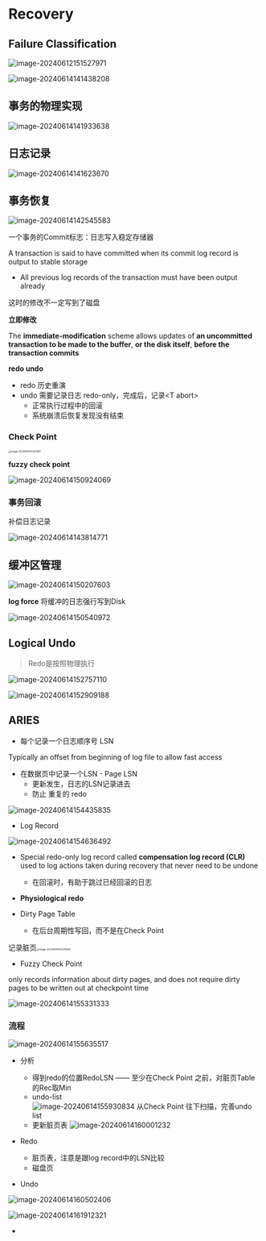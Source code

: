 # Recovery

## Failure Classification

![image-20240612151527971](https://zzh-pic-for-self.oss-cn-hangzhou.aliyuncs.com/img/202406121515145.png)

![image-20240614141438208](https://zzh-pic-for-self.oss-cn-hangzhou.aliyuncs.com/img/202406141414311.png)



## 事务的物理实现

![image-20240614141933638](https://zzh-pic-for-self.oss-cn-hangzhou.aliyuncs.com/img/202406141419745.png)

## 日志记录

![image-20240614141623670](https://zzh-pic-for-self.oss-cn-hangzhou.aliyuncs.com/img/202406141416749.png)

## 事务恢复

![image-20240614142545583](https://zzh-pic-for-self.oss-cn-hangzhou.aliyuncs.com/img/202406141425650.png)

一个事务的Commit标志：日志写入稳定存储器

A transaction is said to have committed when its commit log record is output to stable storage 

- All previous log records of the transaction must have been output already 

这时的修改不一定写到了磁盘

**立即修改**

The **immediate-modification** scheme allows updates of **an uncommitted transaction to be made to the buffer**, **or the disk itself**, **before the transaction commits**

**redo undo**

- redo 历史重演
- undo 需要记录日志  redo-only，完成后，记录\<T abort>
    - 正常执行过程中的回滚
    - 系统崩溃后恢复发现没有结束

### Check Point

<img src="https://zzh-pic-for-self.oss-cn-hangzhou.aliyuncs.com/img/202406141436856.png" alt="image-20240614143612811" style="zoom:33%;" />

**fuzzy check point**

![image-20240614150924069](https://zzh-pic-for-self.oss-cn-hangzhou.aliyuncs.com/img/202406141509142.png)

### 事务回滚

补偿日志记录

![image-20240614143814771](https://zzh-pic-for-self.oss-cn-hangzhou.aliyuncs.com/img/202406141438835.png)
## 缓冲区管理

![image-20240614150207603](https://zzh-pic-for-self.oss-cn-hangzhou.aliyuncs.com/img/202406141502665.png)

**log force**  将缓冲的日志强行写到Disk

![image-20240614150540972](https://zzh-pic-for-self.oss-cn-hangzhou.aliyuncs.com/img/202406141505023.png)

## Logical Undo

> Redo是按照物理执行

![image-20240614152757110](https://zzh-pic-for-self.oss-cn-hangzhou.aliyuncs.com/img/202406141527169.png)

![image-20240614152909188](https://zzh-pic-for-self.oss-cn-hangzhou.aliyuncs.com/img/202406141529239.png)

## ARIES

- 每个记录一个日志顺序号 LSN

Typically an offset from beginning of log file to allow fast access

- 在数据页中记录一个LSN - Page LSN
    - 更新发生，日志的LSN记录进去
    - 防止 重复的 redo

![image-20240614154435835](https://zzh-pic-for-self.oss-cn-hangzhou.aliyuncs.com/img/202406141544891.png)

- Log Record

![image-20240614154636492](https://zzh-pic-for-self.oss-cn-hangzhou.aliyuncs.com/img/202406141546537.png)

- Special redo-only log record called **compensation log record (CLR)** used to log actions taken during recovery that never need to be undone
    - 在回滚时，有助于跳过已经回滚的日志

- **Physiological redo**

- Dirty Page Table
    - 在后台周期性写回，而不是在Check Point


记录脏页<img src="https://zzh-pic-for-self.oss-cn-hangzhou.aliyuncs.com/img/202406141550483.png" alt="image-20240614155029448" style="zoom:33%;" />

- Fuzzy Check Point

 only records information about dirty pages,  and does not require dirty pages to be written out at checkpoint time

![image-20240614155331333](https://zzh-pic-for-self.oss-cn-hangzhou.aliyuncs.com/img/202406141553388.png)

### 流程

![image-20240614155635517](https://zzh-pic-for-self.oss-cn-hangzhou.aliyuncs.com/img/202406141556573.png)

- 分析
    - 得到redo的位置RedoLSN —— 至少在Check Point 之前，对脏页Table的Rec取Min
    - undo-list  
        ![image-20240614155930834](https://zzh-pic-for-self.oss-cn-hangzhou.aliyuncs.com/img/202406141559884.png)
        从Check Point 往下扫描，完善undo list
    - 更新脏页表
        ![image-20240614160001232](https://zzh-pic-for-self.oss-cn-hangzhou.aliyuncs.com/img/202406141600273.png)

- Redo
    - 脏页表，注意是跟log record中的LSN比较
    - 磁盘页
- Undo

![image-20240614160502406](https://zzh-pic-for-self.oss-cn-hangzhou.aliyuncs.com/img/202406141605474.png)

![image-20240614161912321](https://zzh-pic-for-self.oss-cn-hangzhou.aliyuncs.com/img/202406141619370.png)

- 
